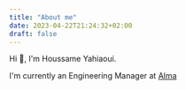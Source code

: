 ```yaml
---
title: "About me"
date: 2023-04-22T21:24:32+02:00
draft: false
---
```


Hi 👋, I'm Houssame Yahiaoui.

I'm currently an Engineering Manager at [Alma](https://github.com/alma)


